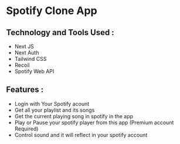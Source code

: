 # Spotify Clone App
## Technology and Tools Used : 
- Next JS
- Next Auth
- Tailwind CSS
- Recoil
- Spotify Web API

## Features : 
- Login with Your Spotify acount
- Get all your playlist and its songs
- Get the current playing song in spotify in the app
- Play or Pause your spotify player from this app (Premium account Required)
- Control sound and it will reflect in your spotify account
